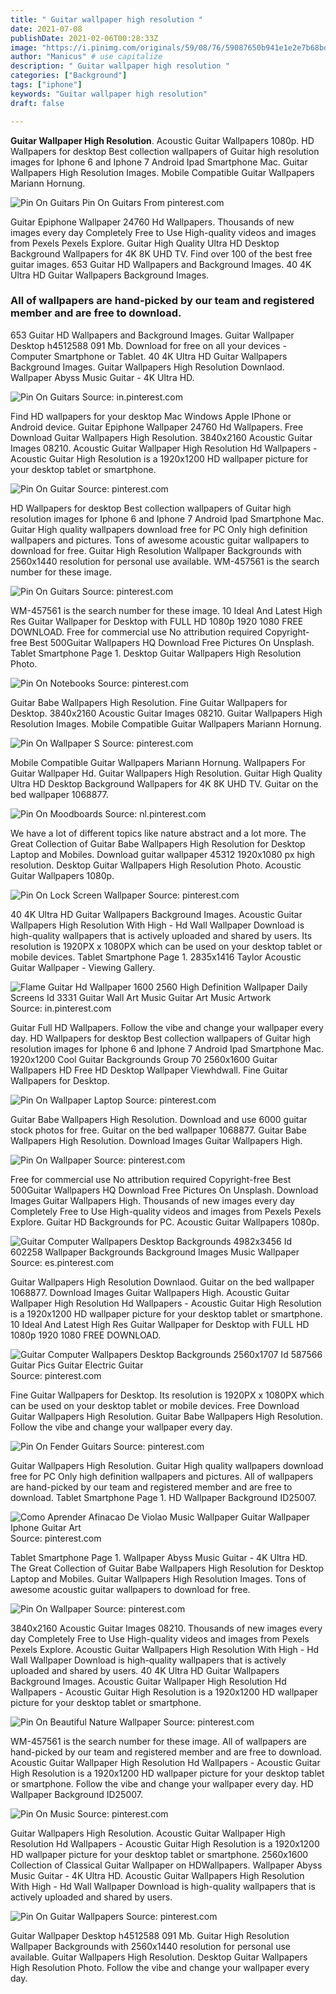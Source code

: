 ```yaml
---
title: " Guitar wallpaper high resolution "
date: 2021-07-08
publishDate: 2021-02-06T00:28:33Z
image: "https://i.pinimg.com/originals/59/08/76/59087650b941e1e2e7b68bd7830f09ad.jpg"
author: "Manicus" # use capitalize
description: " Guitar wallpaper high resolution "
categories: ["Background"]
tags: ["iphone"]
keywords: "Guitar wallpaper high resolution"
draft: false

---
```



**Guitar Wallpaper High Resolution**. Acoustic Guitar Wallpapers 1080p. HD Wallpapers for desktop Best collection wallpapers of Guitar high resolution images for Iphone 6 and Iphone 7 Android Ipad Smartphone Mac. Guitar Wallpapers High Resolution Images. Mobile Compatible Guitar Wallpapers Mariann Hornung.

![Pin On Guitars](https://i.pinimg.com/originals/e6/9a/8f/e69a8f0d6c8b23b38107d3e7058465ae.jpg "Pin On Guitars")
Pin On Guitars From pinterest.com


Guitar Epiphone Wallpaper 24760 Hd Wallpapers. Thousands of new images every day Completely Free to Use High-quality videos and images from Pexels Pexels Explore. Guitar High Quality Ultra HD Desktop Background Wallpapers for 4K 8K UHD TV. Find over 100 of the best free guitar images. 653 Guitar HD Wallpapers and Background Images. 40 4K Ultra HD Guitar Wallpapers Background Images.

### All of wallpapers are hand-picked by our team and registered member and are free to download.

653 Guitar HD Wallpapers and Background Images. Guitar Wallpaper Desktop h4512588 091 Mb. Download for free on all your devices - Computer Smartphone or Tablet. 40 4K Ultra HD Guitar Wallpapers Background Images. Guitar Wallpapers High Resolution Downlaod. Wallpaper Abyss Music Guitar - 4K Ultra HD.


![Pin On Guitars](https://i.pinimg.com/originals/78/14/b0/7814b086bd20f0097c7c615bfd0c5b4c.jpg "Pin On Guitars")
Source: in.pinterest.com

Find HD wallpapers for your desktop Mac Windows Apple IPhone or Android device. Guitar Epiphone Wallpaper 24760 Hd Wallpapers. Free Download Guitar Wallpapers High Resolution. 3840x2160 Acoustic Guitar Images 08210. Acoustic Guitar Wallpaper High Resolution Hd Wallpapers - Acoustic Guitar High Resolution is a 1920x1200 HD wallpaper picture for your desktop tablet or smartphone.

![Pin On Guitar](https://i.pinimg.com/originals/8a/20/f4/8a20f4b8e9c182894e4888b783324598.jpg "Pin On Guitar")
Source: pinterest.com

HD Wallpapers for desktop Best collection wallpapers of Guitar high resolution images for Iphone 6 and Iphone 7 Android Ipad Smartphone Mac. Guitar High quality wallpapers download free for PC Only high definition wallpapers and pictures. Tons of awesome acoustic guitar wallpapers to download for free. Guitar High Resolution Wallpaper Backgrounds with 2560x1440 resolution for personal use available. WM-457561 is the search number for these image.

![Pin On Guitars](https://i.pinimg.com/originals/e6/9a/8f/e69a8f0d6c8b23b38107d3e7058465ae.jpg "Pin On Guitars")
Source: pinterest.com

WM-457561 is the search number for these image. 10 Ideal And Latest High Res Guitar Wallpaper for Desktop with FULL HD 1080p 1920 1080 FREE DOWNLOAD. Free for commercial use No attribution required Copyright-free Best 500Guitar Wallpapers HQ Download Free Pictures On Unsplash. Tablet Smartphone Page 1. Desktop Guitar Wallpapers High Resolution Photo.

![Pin On Notebooks](https://i.pinimg.com/originals/e5/49/74/e5497477652160c14f8aa7c9b961be9c.jpg "Pin On Notebooks")
Source: pinterest.com

Guitar Babe Wallpapers High Resolution. Fine Guitar Wallpapers for Desktop. 3840x2160 Acoustic Guitar Images 08210. Guitar Wallpapers High Resolution Images. Mobile Compatible Guitar Wallpapers Mariann Hornung.

![Pin On Wallpaper S](https://i.pinimg.com/originals/dd/fc/3d/ddfc3d19297d1ba4c261bcd29e476d02.jpg "Pin On Wallpaper S")
Source: pinterest.com

Mobile Compatible Guitar Wallpapers Mariann Hornung. Wallpapers For Guitar Wallpaper Hd. Guitar Wallpapers High Resolution. Guitar High Quality Ultra HD Desktop Background Wallpapers for 4K 8K UHD TV. Guitar on the bed wallpaper 1068877.

![Pin On Moodboards](https://i.pinimg.com/originals/ed/fc/13/edfc131adf9c087afd6876f2ead2658d.jpg "Pin On Moodboards")
Source: nl.pinterest.com

We have a lot of different topics like nature abstract and a lot more. The Great Collection of Guitar Babe Wallpapers High Resolution for Desktop Laptop and Mobiles. Download guitar wallpaper 45312 1920x1080 px high resolution. Desktop Guitar Wallpapers High Resolution Photo. Acoustic Guitar Wallpapers 1080p.

![Pin On Lock Screen Wallpaper](https://i.pinimg.com/originals/b0/48/ee/b048eef911c3d395f539cc139f1b5f71.jpg "Pin On Lock Screen Wallpaper")
Source: pinterest.com

40 4K Ultra HD Guitar Wallpapers Background Images. Acoustic Guitar Wallpapers High Resolution With High - Hd Wall Wallpaper Download is high-quality wallpapers that is actively uploaded and shared by users. Its resolution is 1920PX x 1080PX which can be used on your desktop tablet or mobile devices. Tablet Smartphone Page 1. 2835x1416 Taylor Acoustic Guitar Wallpaper - Viewing Gallery.

![Flame Guitar Hd Wallpaper 1600 2560 High Definition Wallpaper Daily Screens Id 3331 Guitar Wall Art Music Guitar Art Music Artwork](https://i.pinimg.com/originals/8f/01/0b/8f010b8bd652b5d2ba4c343372bb1a40.jpg "Flame Guitar Hd Wallpaper 1600 2560 High Definition Wallpaper Daily Screens Id 3331 Guitar Wall Art Music Guitar Art Music Artwork")
Source: in.pinterest.com

Guitar Full HD Wallpapers. Follow the vibe and change your wallpaper every day. HD Wallpapers for desktop Best collection wallpapers of Guitar high resolution images for Iphone 6 and Iphone 7 Android Ipad Smartphone Mac. 1920x1200 Cool Guitar Backgrounds Group 70 2560x1600 Guitar Wallpapers HD Free HD Desktop Wallpaper Viewhdwall. Fine Guitar Wallpapers for Desktop.

![Pin On Wallpaper Laptop](https://i.pinimg.com/originals/f8/64/e0/f864e053c367b8eec2fe63e3ff26ce6b.jpg "Pin On Wallpaper Laptop")
Source: pinterest.com

Guitar Babe Wallpapers High Resolution. Download and use 6000 guitar stock photos for free. Guitar on the bed wallpaper 1068877. Guitar Babe Wallpapers High Resolution. Download Images Guitar Wallpapers High.

![Pin On Wallpaper](https://i.pinimg.com/originals/27/f8/37/27f83706d78ad9547b04700559f1d7d6.jpg "Pin On Wallpaper")
Source: pinterest.com

Free for commercial use No attribution required Copyright-free Best 500Guitar Wallpapers HQ Download Free Pictures On Unsplash. Download Images Guitar Wallpapers High. Thousands of new images every day Completely Free to Use High-quality videos and images from Pexels Pexels Explore. Guitar HD Backgrounds for PC. Acoustic Guitar Wallpapers 1080p.

![Guitar Computer Wallpapers Desktop Backgrounds 4982x3456 Id 602258 Wallpaper Backgrounds Background Images Music Wallpaper](https://i.pinimg.com/originals/b1/04/39/b104392d48c0b6f149b7f7af2a2a5e6a.jpg "Guitar Computer Wallpapers Desktop Backgrounds 4982x3456 Id 602258 Wallpaper Backgrounds Background Images Music Wallpaper")
Source: es.pinterest.com

Guitar Wallpapers High Resolution Downlaod. Guitar on the bed wallpaper 1068877. Download Images Guitar Wallpapers High. Acoustic Guitar Wallpaper High Resolution Hd Wallpapers - Acoustic Guitar High Resolution is a 1920x1200 HD wallpaper picture for your desktop tablet or smartphone. 10 Ideal And Latest High Res Guitar Wallpaper for Desktop with FULL HD 1080p 1920 1080 FREE DOWNLOAD.

![Guitar Computer Wallpapers Desktop Backgrounds 2560x1707 Id 587566 Guitar Pics Guitar Electric Guitar](https://i.pinimg.com/originals/9a/7f/c6/9a7fc685980bfc1f1ea424c471591bfb.jpg "Guitar Computer Wallpapers Desktop Backgrounds 2560x1707 Id 587566 Guitar Pics Guitar Electric Guitar")
Source: pinterest.com

Fine Guitar Wallpapers for Desktop. Its resolution is 1920PX x 1080PX which can be used on your desktop tablet or mobile devices. Free Download Guitar Wallpapers High Resolution. Guitar Babe Wallpapers High Resolution. Follow the vibe and change your wallpaper every day.

![Pin On Fender Guitars](https://i.pinimg.com/originals/cb/b4/b4/cbb4b4f558d0212634a635a24fba4801.jpg "Pin On Fender Guitars")
Source: pinterest.com

Guitar Wallpapers High Resolution. Guitar High quality wallpapers download free for PC Only high definition wallpapers and pictures. All of wallpapers are hand-picked by our team and registered member and are free to download. Tablet Smartphone Page 1. HD Wallpaper Background ID25007.

![Como Aprender Afinacao De Violao Music Wallpaper Guitar Wallpaper Iphone Guitar Art](https://i.pinimg.com/originals/64/fe/f5/64fef5fffc9d93b4ef45c7bcfe42411b.jpg "Como Aprender Afinacao De Violao Music Wallpaper Guitar Wallpaper Iphone Guitar Art")
Source: pinterest.com

Tablet Smartphone Page 1. Wallpaper Abyss Music Guitar - 4K Ultra HD. The Great Collection of Guitar Babe Wallpapers High Resolution for Desktop Laptop and Mobiles. Guitar Wallpapers High Resolution Images. Tons of awesome acoustic guitar wallpapers to download for free.

![Pin On Wallpaper](https://i.pinimg.com/originals/26/6f/64/266f647a31c41b1c9a9c6eb4eb622201.jpg "Pin On Wallpaper")
Source: pinterest.com

3840x2160 Acoustic Guitar Images 08210. Thousands of new images every day Completely Free to Use High-quality videos and images from Pexels Pexels Explore. Acoustic Guitar Wallpapers High Resolution With High - Hd Wall Wallpaper Download is high-quality wallpapers that is actively uploaded and shared by users. 40 4K Ultra HD Guitar Wallpapers Background Images. Acoustic Guitar Wallpaper High Resolution Hd Wallpapers - Acoustic Guitar High Resolution is a 1920x1200 HD wallpaper picture for your desktop tablet or smartphone.

![Pin On Beautiful Nature Wallpaper](https://i.pinimg.com/originals/3a/df/d8/3adfd8987751da6a92f67aadb3653847.jpg "Pin On Beautiful Nature Wallpaper")
Source: pinterest.com

WM-457561 is the search number for these image. All of wallpapers are hand-picked by our team and registered member and are free to download. Acoustic Guitar Wallpaper High Resolution Hd Wallpapers - Acoustic Guitar High Resolution is a 1920x1200 HD wallpaper picture for your desktop tablet or smartphone. Follow the vibe and change your wallpaper every day. HD Wallpaper Background ID25007.

![Pin On Music](https://i.pinimg.com/originals/82/ee/af/82eeafda4c945f8e46f8d0a935644cc1.jpg "Pin On Music")
Source: pinterest.com

Guitar Wallpapers High Resolution. Acoustic Guitar Wallpaper High Resolution Hd Wallpapers - Acoustic Guitar High Resolution is a 1920x1200 HD wallpaper picture for your desktop tablet or smartphone. 2560x1600 Collection of Classical Guitar Wallpaper on HDWallpapers. Wallpaper Abyss Music Guitar - 4K Ultra HD. Acoustic Guitar Wallpapers High Resolution With High - Hd Wall Wallpaper Download is high-quality wallpapers that is actively uploaded and shared by users.

![Pin On Guitar Wallpapers](https://i.pinimg.com/originals/59/08/76/59087650b941e1e2e7b68bd7830f09ad.jpg "Pin On Guitar Wallpapers")
Source: pinterest.com

Guitar Wallpaper Desktop h4512588 091 Mb. Guitar High Resolution Wallpaper Backgrounds with 2560x1440 resolution for personal use available. Guitar Wallpapers High Resolution. Desktop Guitar Wallpapers High Resolution Photo. Follow the vibe and change your wallpaper every day.

